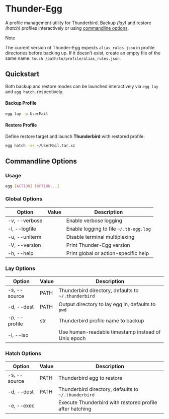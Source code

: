 # Thunder-Egg
A profile management utility for Thunderbird. Backup _(lay)_ and restore _(hatch)_ profiles interactively or using [commandline options](#commandline-options).

> [!NOTE]
> The current version of Thunder-Egg expects `alias_rules.json` in profile directories before backing up. If it doesn't exist, create an empty file of the same name: `touch /path/to/profile/alias_rules.json`.

## Quickstart
Both backup and restore modes can be launched interactively via `egg lay` and `egg hatch`, respectively.

#### Backup Profile
```bash
egg lay -p UserMail
```

#### Restore Profile
Define restore target and launch **Thunderbird** with restored profile:
```bash
egg hatch -xs ~/UserMail.tar.xz
```

## Commandline Options
### Usage
```bash
egg [ACTION] [OPTION...]
```

### Global Options
| Option | Value | Description
| --- | --- | ---
| -v, --verbose | | Enable verbose logging
| -l, --logfile | | Enable logging to file `~/.tb-egg.log`
| -u, --uniterm | | Disable terminal multiplexing
| -V, --version | | Print Thunder-Egg version
| -h, --help | | Print global or action-specific help

### Lay Options
| Option | Value | Description
| --- | --- | ---
| -s, --source | PATH | Thunderbird directory, defaults to `~/.thunderbird`
| -d, --dest | PATH | Output directory to lay egg in, defaults to `pwd`
| -p, --profile | str | Thunderbird profile name to backup
| -i, --iso | | Use human-readable timestamp instead of Unix epoch

### Hatch Options
| Option | Value | Description
| --- | --- | ---
| -s, --source | PATH | Thunderbird egg to restore
| -d, --dest | PATH | Thunderbird directory, defaults to `~/.thunderbird`
| -e, --exec | | Execute Thunderbird with restored profile after hatching